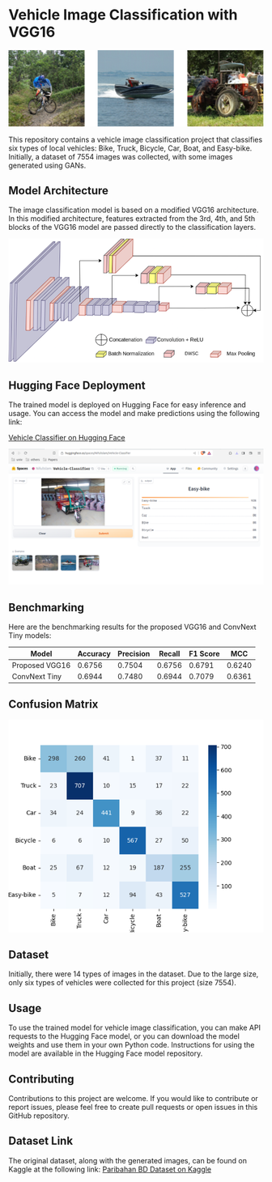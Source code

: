 # Vehicle Image Classification with VGG16

![Generated Vehicle Images](https://github.com/NifulIslam/Vehicle-Image-Classification-VGG16/blob/main/Images/generated_imgs.png)

This repository contains a vehicle image classification project that classifies six types of local vehicles: Bike, Truck, Bicycle, Car, Boat, and Easy-bike. Initially, a dataset of 7554 images was collected, with some images generated using GANs.

## Model Architecture

The image classification model is based on a modified VGG16 architecture. In this modified architecture, features extracted from the 3rd, 4th, and 5th blocks of the VGG16 model are passed directly to the classification layers.

![Modified VGG16 Architecture](https://github.com/NifulIslam/Vehicle-Image-Classification-VGG16/blob/main/Images/modifiedVGG.png)

## Hugging Face Deployment

The trained model is deployed on Hugging Face for easy inference and usage. You can access the model and make predictions using the following link:

[Vehicle Classifier on Hugging Face](https://huggingface.co/spaces/NifulIslam/Vehicle-Classifier)

![Hugging Face Deployment](https://github.com/NifulIslam/Vehicle-Image-Classification-VGG16/blob/main/Images/hf.png)

## Benchmarking

Here are the benchmarking results for the proposed VGG16 and ConvNext Tiny models:

| Model           | Accuracy | Precision | Recall  | F1 Score | MCC     |
|-----------------|----------|-----------|---------|----------|---------|
| Proposed VGG16  | 0.6756   | 0.7504    | 0.6756  | 0.6791   | 0.6240  |
| ConvNext Tiny   | 0.6944   | 0.7480    | 0.6944  | 0.7079   | 0.6361  |

## Confusion Matrix

![Confusion Matrix](https://github.com/NifulIslam/Vehicle-Image-Classification-VGG16/blob/main/Images/ConMat24.png)

## Dataset

Initially, there were 14 types of images in the dataset. Due to the large size, only six types of vehicles were collected for this project (size 7554).

## Usage

To use the trained model for vehicle image classification, you can make API requests to the Hugging Face model, or you can download the model weights and use them in your own Python code. Instructions for using the model are available in the Hugging Face model repository.

## Contributing

Contributions to this project are welcome. If you would like to contribute or report issues, please feel free to create pull requests or open issues in this GitHub repository.

## Dataset Link
The original dataset, along with the generated images, can be found on Kaggle at the following link:
[Paribahan BD Dataset on Kaggle](https://www.kaggle.com/datasets/naifislam/paribahan-bd)

